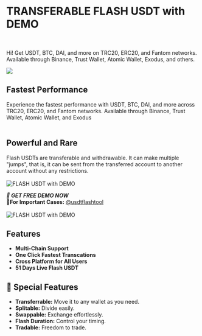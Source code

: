 # TRANSFERABLE  FLASH USDT with DEMO 
</br>

Hi! Get USDT, BTC, DAI, and more on TRC20, ERC20, and Fantom networks. Available through Binance, Trust Wallet, Atomic Wallet, Exodus, and others.</br> 

</a>
<img src="https://i.ibb.co/YR3qfts/Whats-App-Image-2024-07-06-at-23-17-45-5027c170.jpg">

## Fastest Performance
Experience the fastest performance with USDT, BTC, DAI, and more across TRC20, ERC20, and Fantom networks. Available through Binance, Trust Wallet, Atomic Wallet, and Exodus</br></br>

## Powerful and Rare
Flash USDTs are transferable and withdrawable. It can make multiple "jumps", that is, it can be sent from the transferred account to another account without any restrictions.
</br></br>
<img src="https://i.ibb.co/s3SWvd1/Whats-App-Image-2024-08-02-at-20-15-01-c8c25ee7.jpg" alt="FLASH USDT with DEMO">

**_🔑 GET FREE DEMO NOW_**\
**👤For Important Cases:** [@usdtflashtool](https://t.me/joflashtool)
<br>
<br>
<img src="https://i.ibb.co/BZdkqjN/Whats-App-Image-2024-06-25-at-23-16-54-857c7067.jpg" alt="FLASH USDT with DEMO">


## Features

- **Multi-Chain Support**
- **One Click Fastest Transcations**
- **Cross Platform for All Users** 
- **51 Days Live Flash USDT**

## 💎 Special Features
- **Transferrable:** Move it to any wallet as you need.
- **Splitable:** Divide easily.
- **Swappable:** Exchange effortlessly.
- **Flash Duration:** Control your timing.
- **Tradable:** Freedom to trade.
</br></br>
